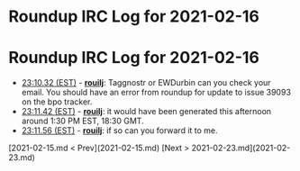 # Roundup IRC Log for 2021-02-16 #
# Roundup IRC Log for 2021-02-16
* <a href="#23:10.32" id="23:10.32">23:10.32 (EST)</a> - __[rouilj](https://github.com/rouilj)__: Taggnostr or EWDurbin can you check your email. You should have an error from roundup for update to issue 39093 on the bpo tracker.
* <a href="#23:11.42" id="23:11.42">23:11.42 (EST)</a> - __[rouilj](https://github.com/rouilj)__: it would have been generated this afternoon around 1:30 PM EST, 18:30 GMT.
* <a href="#23:11.56" id="23:11.56">23:11.56 (EST)</a> - __[rouilj](https://github.com/rouilj)__: if so can you forward it to me.

<div class="inpage-footer">
[2021-02-15.md < Prev](2021-02-15.md)
[Next > 2021-02-23.md](2021-02-23.md)
</div>
